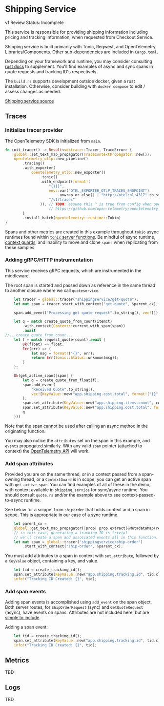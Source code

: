 # Shipping Service

v1 Review Status: Incomplete

This service is responsible for providing shipping information including pricing
and tracking information, when requested from Checkout Service.

Shipping service is built primarily with Tonic, Reqwest, and OpenTelemetry
Libraries/Components. Other sub-dependencies are included in `Cargo.toml`.

Depending on your framework and runtime, you may consider consulting
[rust docs](https://opentelemetry.io/docs/instrumentation/rust/) to supplement.
You'll find examples of async and sync spans in quote requests and tracking ID's
respectively.

The `build.rs` supports development outside docker, given a rust installation.
Otherwise, consider building with `docker compose` to edit / assess changes as needed.

[Shipping service source](../../src/shippingservice/)

## Traces

### Initialize tracer provider

The OpenTelemetry SDK is initialized from `main`.

```rust
fn init_tracer() -> Result<sdktrace::Tracer, TraceError> {
    global::set_text_map_propagator(TraceContextPropagator::new());
    opentelemetry_otlp::new_pipeline()
        .tracing()
        .with_exporter(
            opentelemetry_otlp::new_exporter()
                .tonic()
                .with_endpoint(format!(
                    "{}{}",
                    env::var("OTEL_EXPORTER_OTLP_TRACES_ENDPOINT")
                        .unwrap_or_else(|_| "http://otelcol:4317".to_string()),
                    "/v1/traces"
                )), // TODO: assume this ^ is true from config when opentelemetry crate > v0.17.0
                    // https://github.com/open-telemetry/opentelemetry-rust/pull/806 includes the environment variable.
        )
        .install_batch(opentelemetry::runtime::Tokio)
}
```

Spans and other metrics are created in this example throughout `tokio` async
runtimes found within [`tonic` server
functions](https://github.com/hyperium/tonic/blob/master/examples/helloworld-tutorial.md#writing-our-server).
Be mindful of async runtime, [context
guards](https://docs.rs/opentelemetry/latest/opentelemetry/struct.ContextGuard.html),
and inability to move and clone `spans` when replicating from these samples.

### Adding gRPC/HTTP instrumentation

This service receives gRPC requests, which are instrumented in the middleware.

The root span is started and passed down as reference in the same thread
to another closure where we call `quoteservice`.

```rust
    let tracer = global::tracer("shippingservice/get-quote");
    let mut span = tracer.start_with_context("get-quote", &parent_cx);

    span.add_event("Processing get quote request".to_string(), vec![]);

    let q = match create_quote_from_count(itemct)
        .with_context(Context::current_with_span(span))
        .await
//...create_quote_from_count...
    let f = match request_quote(count).await {
        Ok(float) => float,
        Err(err) => {
            let msg = format!("{}", err);
            return Err(tonic::Status::unknown(msg));
        }
    };

    Ok(get_active_span(|span| {
        let q = create_quote_from_float(f);
        span.add_event(
            "Received Quote".to_string(),
            vec![KeyValue::new("app.shipping.cost.total", format!("{}", q))],
        );
        span.set_attribute(KeyValue::new("app.shipping.items.count", count as i64));
        span.set_attribute(KeyValue::new("app.shipping.cost.total", format!("{}", q)));
        q
    }))
```

Note that the span cannot be used after calling an async method in the
originating function.

You may also notice the `attributes` set on the span in this example, and
`events` propogated similarly. With any valid `span` pointer (attached to
context) the [OpenTelemetry API](https://docs.rs/opentelemetry/0.17.0/opentelemetry/trace/struct.SpanRef.html)
will work.

### Add span attributes

Provided you are on the same thread, or in a context passed from a
span-owning thread, or a `ContextGuard` is in scope, you can get
an active span with `get_active_span`. You can find examples of all of these
in the demo, with context available in `shipping_service` for sync/async runtime.
You should consult `quote.rs` and/or the example above to see
context-passed-to-async runtime.

See below for a snippet from `shiporder` that holds context and a span in scope.
This is appropriate in our case of a sync runtime.

```rust
    let parent_cx =
    global::get_text_map_propagator(|prop| prop.extract(&MetadataMap(request.metadata())));
    // in this case, generating a tracking ID is trivial
    // we'll create a span and associated events all in this function.
    let mut span = global::tracer("shippingservice/ship-order")
        .start_with_context("ship-order", &parent_cx);
```

You must add attributes to a span in context with `set_attribute`, followed by a
`KeyValue` object, containing a key, and value.

```rust
    let tid = create_tracking_id();
    span.set_attribute(KeyValue::new("app.shipping.tracking.id", tid.clone()));
    info!("Tracking ID Created: {}", tid);
```

### Add span events

Adding span events is accomplished using `add_event` on the span object. Both
server routes, for `ShipOrderRequest` (sync) and `GetQuoteRequest` (async),
have events on spans. Attributes are not included here, but are [simple to include](https://docs.rs/opentelemetry/latest/opentelemetry/trace/trait.Span.html#method.add_event).

Adding a span event:

```rust
    let tid = create_tracking_id();
    span.set_attribute(KeyValue::new("app.shipping.tracking.id", tid.clone()));
    info!("Tracking ID Created: {}", tid);
```

## Metrics

TBD

## Logs

TBD
